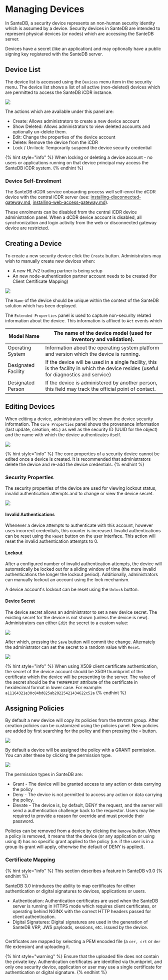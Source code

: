 # Managing Devices

In SanteDB, a security device represents an non-human security identity which is assumed by a device. Security devices in SanteDB are intended to represent physical devices (or nodes) which are accessing the SanteDB server.&#x20;

Devices have a secret (like an application) and may optionally have a public signing key registered with the SanteDB server.

## Device List

The device list is accessed using the `Devices` menu item in the security menu. The device list shows a list of all active (non-deleted) devices which are permitted to access the SanteDB iCDR instance.

![](<../../../../.gitbook/assets/image (432) (1) (1) (1) (1) (1).png>)

The actions which are available under this panel are:

* Create: Allows administrators to create a new device account
* Show Deleted: Allows administrators to view deleted accounts and optionally un-delete them.
* Edit: Change the properties of the device account
* Delete: Remove the device from the iCDR&#x20;
* Lock / Un-lock: Temporarily suspend the device security credential

{% hint style="info" %}
When locking or deleting a device account - no users or applications running on that device principal may access the SanteDB iCDR system.
{% endhint %}

### Device Self-Enrolment

The SanteDB dCDR service onboarding process well self-enrol the dCDR device with the central iCDR server (see: [installing-disconnected-gateway.md](../../../../installation/installation-1/deployment/installing-software/disconnected-gateway/installing-disconnected-gateway.md "mention"), [installing-web-access-gateway.md](../../../../installation/installation-1/deployment/installing-software/disconnected-gateway/installing-web-access-gateway.md "mention")).&#x20;

These enrolments can be disabled from the central iCDR device administration panel. When a dCDR device account is disabled, all synchronization and login activity from the web or disconnected gateway device are restricted.

## Creating a Device

To create a new security device click the `Create` button. Administrators may wish to manually create new devices when:

* A new HL7v2 trading partner is being setup&#x20;
* An new node-authentication partner account needs to be created (for Client Certificate Mapping)

![](<../../../../.gitbook/assets/image (440) (1) (1) (1).png>)

The `Name` of the device should be unique within the context of the SanteDB solution which has been deployed.&#x20;

The `Extended Properties` panel is used to capture non-security related information about the device. This information is affixed to `Act` events which&#x20;

| Model Name          | The name of the device model (used for inventory and validation).                                                                      |
| ------------------- | -------------------------------------------------------------------------------------------------------------------------------------- |
| Operating System    | Information about the operating system platform and version which the device is running.                                               |
| Designated Facility | If the device will be used in a single facility, this is the facility in which the device resides (useful for diagnostics and service) |
| Designated Person   | If the device is administered by another person, this field may track the official point of contact.                                   |

## Editing Devices

When editing a device, administrators will be shown the device security information. The `Core Properties` panel shows the provenance information (last update, creation, etc.) as well as the security ID (UUID for the object) and the name with which the device authenticates itself.

![](<../../../../.gitbook/assets/image (435) (1) (1) (1) (1) (1) (1).png>)

{% hint style="info" %}
The core properties of a security device cannot be edited once a device is created. It is recommended that administrators delete the device and re-add the device credentials.
{% endhint %}

### Security Properties

The security properties of the device are used for viewing lockout status, invalid authentication attempts and to change or view the device secret.

&#x20;

![](<../../../../.gitbook/assets/image (423) (1) (1).png>)

#### Invalid Authentications

Whenever a device attempts to authenticate with this account, however uses incorrect credentials, this counter is increased. Invalid authentications can be reset using the `Reset` button on the user interface. This action will reset the invalid authentication attempts to 0.

#### Lockout

After a configured number of invalid authentication attempts, the device will automatically be locked out for a sliding window of time (the more invalid authentications the longer the lockout period). Additionally, administrators can manually lockout an account using the lock mechanism.&#x20;

A device account's lockout can be reset using the `Unlock` button.

#### Device Secret

The device secret allows an administrator to set a new device secret. The existing secret for the device is not shown (unless the device is new). Administrators can either `Edit` the secret to a custom value:

![](<../../../../.gitbook/assets/image (447) (1) (1) (1).png>)

After which, pressing the `Save` button will commit the change. Alternately the administrator can set the secret to a random value with `Reset`.

![](<../../../../.gitbook/assets/image (446) (1) (1) (1) (1) (1).png>)

{% hint style="info" %}
When using X509 client certificate authentication, the secret of the device account should be X509 thumbprint of the certificate which the device will be presenting to the server. The value of the secret should be the `THUMBPRINT` attribute of the certificate in hexidecimal format in lower case. For example: `a11164321e30c84bd825ab20225421434622c52a`
{% endhint %}

## Assigning Policies

By default a new device will copy its policies from the `DEVICES` group. After creation policies can be customized using the policies panel. New policies are added by first searching for the policy and then pressing the `+` button.&#x20;

![](<../../../../.gitbook/assets/image (438) (1) (1) (1) (1) (1) (1) (1).png>)

By default a device will be assigned the policy with a GRANT permission. You can alter these by clicking the permission type.

![](<../../../../.gitbook/assets/image (433) (1) (1) (1) (1) (1) (1).png>)

The permission types in SanteDB are:

* Grant - The device will be granted access to any action or data carrying the policy
* Deny - The device is not permitted to access any action or data carrying the policy.
* Elevate - The device is, by default, DENY the request, and the server will send a authentication challenge back to the requestor. Users may be required to provide a reason for override and must provide their password.

Policies can be removed from a device by clicking the `Remove` button. When a policy is removed, it means that the device (or any application or using using it) has no specific grant applied to the policy (i.e. if the user is in a group its grant will apply, otherwise the default of DENY is applied).

### Certificate Mapping

{% hint style="info" %}
This section describes a feature in SanteDB v3.0
{% endhint %}

SanteDB 3.0 introduces the ability to map certificates for either authentication or digital signatures to devices, applications or users.&#x20;

* Authentication: Authentication certificates are used when the SanteDB server is running in HTTPS mode which requires client certificates, or operating behind NGINX with the correct HTTP headers passed for client authentication.&#x20;
* Digital Signatures: Digital signatures are used in the generation of SanteDB VRP, JWS payloads, sessions, etc. issued by the device.

<figure><img src="../../../../.gitbook/assets/image (464).png" alt=""><figcaption></figcaption></figure>

Certificates are mapped by selecting a PEM encoded file (a `cer, crt` or `der` file extension) and uploading it.&#x20;

{% hint style="warning" %}
Ensure that the uploaded file does not contain the private key. Authentication certificates are identified via thumbprint, and only one security device, application or user may use a single certificate for authentication or digital signature.
{% endhint %}
